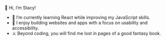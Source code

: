 👋 Hi, I’m Stacy!

- 🌱 I’m currently learning React while improving my JavaScript skills.
- 💞️ I enjoy building websites and apps with a focus on usability and accessibility.
- ⚔️ Beyond coding, you will find me lost in pages of a good fantasy book.

<!---
stautuan/stautuan is a ✨ special ✨ repository because its `README.md` (this file) appears on your GitHub profile.
You can click the Preview link to take a look at your changes.
--->
